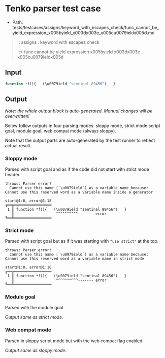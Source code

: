 # Tenko parser test case

- Path: tests/testcases/assigns/keyword_with_escapes_check/func_cannot_be_yield_expression_x005byield_x003dx003e_x005cu0079ieldx005d.md

> :: assigns : keyword with escapes check
>
> ::> func cannot be yield expression x005byield x003dx003e x005cu0079ieldx005d

## Input

`````js
function *f(){   (\u0079ield "sentinal 89456")   }
`````

## Output

_Note: the whole output block is auto-generated. Manual changes will be overwritten!_

Below follow outputs in four parsing modes: sloppy mode, strict mode script goal, module goal, web compat mode (always sloppy).

Note that the output parts are auto-generated by the test runner to reflect actual result.

### Sloppy mode

Parsed with script goal and as if the code did not start with strict mode header.

`````
throws: Parser error!
  Cannot use this name (`\u0079ield`) as a variable name because: Cannot use this reserved word as a variable name inside a generator

start@1:0, error@1:18
╔══╦═════════════════
 1 ║ function *f(){   (\u0079ield "sentinal 89456")   }
   ║                   ^^^^^^^^^^------- error
╚══╩═════════════════

`````

### Strict mode

Parsed with script goal but as if it was starting with `"use strict"` at the top.

`````
throws: Parser error!
  Cannot use this name (`\u0079ield`) as a variable name because: Cannot use this reserved word as a variable name in strict mode

start@1:0, error@1:18
╔══╦═════════════════
 1 ║ function *f(){   (\u0079ield "sentinal 89456")   }
   ║                   ^^^^^^^^^^------- error
╚══╩═════════════════

`````


### Module goal

Parsed with the module goal.

_Output same as strict mode._

### Web compat mode

Parsed in sloppy script mode but with the web compat flag enabled.

_Output same as sloppy mode._
